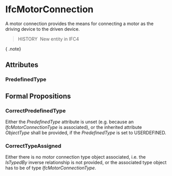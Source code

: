 # IfcMotorConnection

A motor connection provides the means for connecting a motor as the driving device to the driven device.

> HISTORY&nbsp; New entity in IFC4

{ .note}
>

## Attributes

### PredefinedType


## Formal Propositions

### CorrectPredefinedType
Either the _PredefinedType_ attribute is unset (e.g. because an _IfcMotorConnectionType_ is associated), or the inherited attribute _ObjectType_ shall be provided, if the _PredefinedType_ is set to USERDEFINED.

### CorrectTypeAssigned
Either there is no motor connection type object associated, i.e. the _IsTypedBy_ inverse relationship is not provided, or the associated type object has to be of type _IfcMotorConnectionType_.
